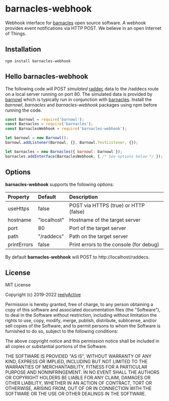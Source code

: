 barnacles-webhook
=================

Webhook interface for [barnacles](https://github.com/reelyactive/barnacles/) open source software.  A webhook provides event notifications via HTTP POST.  We believe in an open Internet of Things.


Installation
------------

    npm install barnacles-webhook


Hello barnacles-webhook
-----------------------

The following code will POST _simulated_ [raddec](https://github.com/reelyactive/raddec/) data to the /raddecs route on a local server running on port 80.  The simulated data is provided by [barnowl](https://github.com/reelyactive/barnowl/) which is typically run in conjunction with [barnacles](https://github.com/reelyactive/barnacles/).  Install the _barnowl_, _barnacles_ and _barnacles-webhook_ packages using npm before running the code.

```javascript
const Barnowl = require('barnowl');
const Barnacles = require('barnacles');
const BarnaclesWebhook = require('barnacles-webhook');

let barnowl = new Barnowl();
barnowl.addListener(Barnowl, {}, Barnowl.TestListener, {});

let barnacles = new Barnacles({ barnowl: barnowl });
barnacles.addInterface(BarnaclesWebhook, { /* See options below */ });
```


Options
-------

__barnacles-webhook__ supports the following options:

| Property    | Default     | Description                             | 
|:------------|:------------|:----------------------------------------|
| useHttps    | false       | POST via HTTPS (true) or HTTP (false)   |
| hostname    | "localhost" | Hostname of the target server           |
| port        | 80          | Port of the target server               |
| path        | "/raddecs"  | Path on the target server               |
| printErrors | false       | Print errors to the console (for debug) |

By default __barnacles-webhook__ will POST to http://localhost/raddecs.


License
-------

MIT License

Copyright (c) 2019-2022 [reelyActive](https://www.reelyactive.com)

Permission is hereby granted, free of charge, to any person obtaining a copy of this software and associated documentation files (the "Software"), to deal in the Software without restriction, including without limitation the rights to use, copy, modify, merge, publish, distribute, sublicense, and/or sell copies of the Software, and to permit persons to whom the Software is furnished to do so, subject to the following conditions:

The above copyright notice and this permission notice shall be included in all copies or substantial portions of the Software.

THE SOFTWARE IS PROVIDED "AS IS", WITHOUT WARRANTY OF ANY KIND, EXPRESS OR 
IMPLIED, INCLUDING BUT NOT LIMITED TO THE WARRANTIES OF MERCHANTABILITY, 
FITNESS FOR A PARTICULAR PURPOSE AND NONINFRINGEMENT. IN NO EVENT SHALL THE 
AUTHORS OR COPYRIGHT HOLDERS BE LIABLE FOR ANY CLAIM, DAMAGES OR OTHER 
LIABILITY, WHETHER IN AN ACTION OF CONTRACT, TORT OR OTHERWISE, ARISING FROM, 
OUT OF OR IN CONNECTION WITH THE SOFTWARE OR THE USE OR OTHER DEALINGS IN 
THE SOFTWARE.
